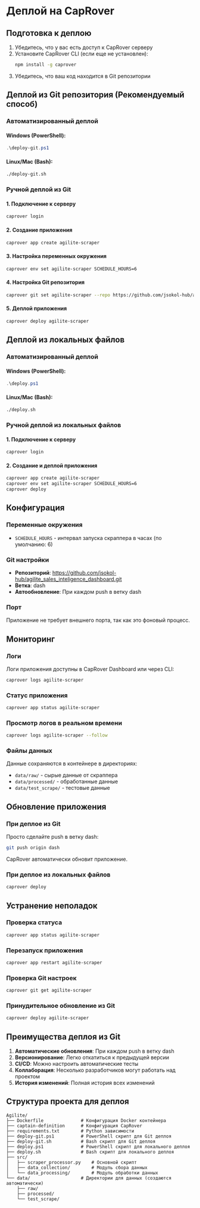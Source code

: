 # Деплой на CapRover

## Подготовка к деплою

1. Убедитесь, что у вас есть доступ к CapRover серверу
2. Установите CapRover CLI (если еще не установлен):
   ```bash
   npm install -g caprover
   ```
3. Убедитесь, что ваш код находится в Git репозитории

## Деплой из Git репозитория (Рекомендуемый способ)

### Автоматизированный деплой

#### Windows (PowerShell):
```powershell
.\deploy-git.ps1
```

#### Linux/Mac (Bash):
```bash
./deploy-git.sh
```

### Ручной деплой из Git

#### 1. Подключение к серверу
```bash
caprover login
```

#### 2. Создание приложения
```bash
caprover app create agilite-scraper
```

#### 3. Настройка переменных окружения
```bash
caprover env set agilite-scraper SCHEDULE_HOURS=6
```

#### 4. Настройка Git репозитория
```bash
caprover git set agilite-scraper --repo https://github.com/jsokol-hub/agilite_sales_inteligence_dashboard.git --branch dash
```

#### 5. Деплой приложения
```bash
caprover deploy agilite-scraper
```

## Деплой из локальных файлов

### Автоматизированный деплой

#### Windows (PowerShell):
```powershell
.\deploy.ps1
```

#### Linux/Mac (Bash):
```bash
./deploy.sh
```

### Ручной деплой из локальных файлов

#### 1. Подключение к серверу
```bash
caprover login
```

#### 2. Создание и деплой приложения
```bash
caprover app create agilite-scraper
caprover env set agilite-scraper SCHEDULE_HOURS=6
caprover deploy
```

## Конфигурация

### Переменные окружения
- `SCHEDULE_HOURS` - интервал запуска скраппера в часах (по умолчанию: 6)

### Git настройки
- **Репозиторий**: https://github.com/jsokol-hub/agilite_sales_inteligence_dashboard.git
- **Ветка**: dash
- **Автообновление**: При каждом push в ветку dash

### Порт
Приложение не требует внешнего порта, так как это фоновый процесс.

## Мониторинг

### Логи
Логи приложения доступны в CapRover Dashboard или через CLI:
```bash
caprover logs agilite-scraper
```

### Статус приложения
```bash
caprover app status agilite-scraper
```

### Просмотр логов в реальном времени
```bash
caprover logs agilite-scraper --follow
```

### Файлы данных
Данные сохраняются в контейнере в директориях:
- `data/raw/` - сырые данные от скраппера
- `data/processed/` - обработанные данные
- `data/test_scrape/` - тестовые данные

## Обновление приложения

### При деплое из Git
Просто сделайте push в ветку dash:
```bash
git push origin dash
```
CapRover автоматически обновит приложение.

### При деплое из локальных файлов
```bash
caprover deploy
```

## Устранение неполадок

### Проверка статуса
```bash
caprover app status agilite-scraper
```

### Перезапуск приложения
```bash
caprover app restart agilite-scraper
```

### Проверка Git настроек
```bash
caprover git get agilite-scraper
```

### Принудительное обновление из Git
```bash
caprover deploy agilite-scraper
```

## Преимущества деплоя из Git

1. **Автоматические обновления**: При каждом push в ветку dash
2. **Версионирование**: Легко откатиться к предыдущей версии
3. **CI/CD**: Можно настроить автоматические тесты
4. **Коллаборация**: Несколько разработчиков могут работать над проектом
5. **История изменений**: Полная история всех изменений

## Структура проекта для деплоя

```
Agilite/
├── Dockerfile              # Конфигурация Docker контейнера
├── captain-definition      # Конфигурация CapRover
├── requirements.txt        # Python зависимости
├── deploy-git.ps1          # PowerShell скрипт для Git деплоя
├── deploy-git.sh           # Bash скрипт для Git деплоя
├── deploy.ps1              # PowerShell скрипт для локального деплоя
├── deploy.sh               # Bash скрипт для локального деплоя
├── src/
│   ├── scraper_processor.py    # Основной скрипт
│   ├── data_collection/        # Модуль сбора данных
│   └── data_processing/        # Модуль обработки данных
└── data/                   # Директории для данных (создаются автоматически)
    ├── raw/
    ├── processed/
    └── test_scrape/
``` 